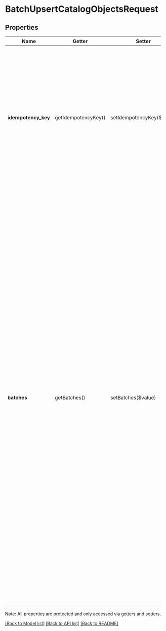 # BatchUpsertCatalogObjectsRequest

## Properties
Name | Getter | Setter | Type | Description | Notes
------------ | ------------- | ------------- | ------------- | ------------- | -------------
**idempotency_key** | getIdempotencyKey() | setIdempotencyKey($value) | **string** | A value you specify that uniquely identifies this request among all your requests. A common way to create a valid idempotency key is to use a Universally unique identifier (UUID).  If you&#39;re unsure whether a particular request was successful, you can reattempt it with the same idempotency key without worrying about creating duplicate objects.  See [Idempotency keys](#idempotencykeys) for more information. | 
**batches** | getBatches() | setBatches($value) | [**\SquareConnect\Model\CatalogObjectBatch[]**](CatalogObjectBatch.md) | A batch of [CatalogObject](#type-catalogobject)s to be inserted/updated atomically. The objects within a batch will be inserted in an all-or-nothing fashion, i.e., if an error occurs attempting to insert or update an object within a batch, the entire batch will be rejected. However, an error in one batch will not affect other batches within the same request.  For each object, its &#x60;updated_at&#x60; field is ignored and replaced with a current [timestamp](#workingwithdates), and its &#x60;is_deleted&#x60; field must not be set to &#x60;true&#x60;.  To modify an existing object, supply its ID. To create a new object, use an ID starting with &#x60;#&#x60;. These IDs may be used to create relationships between an object and attributes of other objects that reference it. For example, you can create a [CatalogItem](#type-catalogitem) with ID &#x60;#ABC&#x60; and a [CatalogItemVariation](#type-catalogitemvariation) with its &#x60;item_id&#x60; attribute set to &#x60;#ABC&#x60; in order to associate the [CatalogItemVariation](#type-catalogitemvariation) with its parent [CatalogItem](#type-catalogitem).  Any &#x60;#&#x60;-prefixed IDs are valid only within a single atomic batch, and will be replaced by server-generated IDs.  Each batch may contain up to 1,000 objects. The total number of objects across all batches for a single request may not exceed 10,000. If either of these limits is violated, an error will be returned and no objects will be inserted or updated. | [optional] 

Note: All properties are protected and only accessed via getters and setters.

[[Back to Model list]](../README.md#documentation-for-models) [[Back to API list]](../README.md#documentation-for-api-endpoints) [[Back to README]](../README.md)

